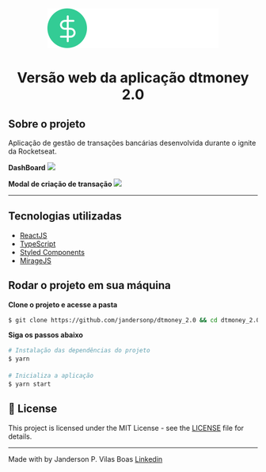<h3 align="center">
  <img src="./src/assets/logo.svg" alt="dtmoney" />
</h3>

<h1 align="center">
  Versão web da aplicação dtmoney 2.0
</h1>

## Sobre o projeto

Aplicação de gestão de transações bancárias desenvolvida durante o ignite da Rocketseat. 

**DashBoard**
<img src="https://i.imgur.com/ozbIhZQ.png" />

**Modal de criação de transação**
<img src="https://i.imgur.com/dxrITXM.png" />

---

## Tecnologias utilizadas

- [ReactJS](https://reactjs.org/)
- [TypeScript](https://www.typescriptlang.org/)
- [Styled Components](https://styled-components.com/)
- [MirageJS](https://miragejs.com/)

## Rodar o projeto em sua máquina

**Clone o projeto e acesse a pasta**

```bash
$ git clone https://github.com/jandersonp/dtmoney_2.0 && cd dtmoney_2.0
```

**Siga os passos abaixo**

```bash
# Instalação das dependências do projeto
$ yarn

# Inicializa a aplicação
$ yarn start

```

## 📝 License

This project is licensed under the MIT License - see the [LICENSE](LICENSE) file for details.

---

Made with by Janderson P. Vilas Boas [Linkedin](https://www.linkedin.com/in/jandersonvilasboas/)